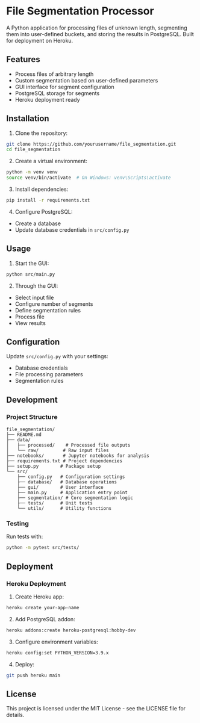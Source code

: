 # File Segmentation Processor

A Python application for processing files of unknown length, segmenting them into user-defined buckets, and storing the results in PostgreSQL. Built for deployment on Heroku.

## Features

- Process files of arbitrary length
- Custom segmentation based on user-defined parameters
- GUI interface for segment configuration
- PostgreSQL storage for segments
- Heroku deployment ready

## Installation

1. Clone the repository:
```bash
git clone https://github.com/yourusername/file_segmentation.git
cd file_segmentation
```

2. Create a virtual environment:
```bash
python -m venv venv
source venv/bin/activate  # On Windows: venv\Scripts\activate
```

3. Install dependencies:
```bash
pip install -r requirements.txt
```

4. Configure PostgreSQL:
- Create a database
- Update database credentials in `src/config.py`

## Usage

1. Start the GUI:
```bash
python src/main.py
```

2. Through the GUI:
- Select input file
- Configure number of segments
- Define segmentation rules
- Process file
- View results

## Configuration

Update `src/config.py` with your settings:
- Database credentials
- File processing parameters
- Segmentation rules

## Development

### Project Structure
```
file_segmentation/
├── README.md
├── data/
│   ├── processed/    # Processed file outputs
│   └── raw/         # Raw input files
├── notebooks/       # Jupyter notebooks for analysis
├── requirements.txt # Project dependencies
├── setup.py        # Package setup
└── src/
    ├── config.py   # Configuration settings
    ├── database/   # Database operations
    ├── gui/        # User interface
    ├── main.py     # Application entry point
    ├── segmentation/ # Core segmentation logic
    ├── tests/      # Unit tests
    └── utils/      # Utility functions
```

### Testing

Run tests with:
```bash
python -m pytest src/tests/
```

## Deployment

### Heroku Deployment

1. Create Heroku app:
```bash
heroku create your-app-name
```

2. Add PostgreSQL addon:
```bash
heroku addons:create heroku-postgresql:hobby-dev
```

3. Configure environment variables:
```bash
heroku config:set PYTHON_VERSION=3.9.x
```

4. Deploy:
```bash
git push heroku main
```

## License

This project is licensed under the MIT License - see the LICENSE file for details.